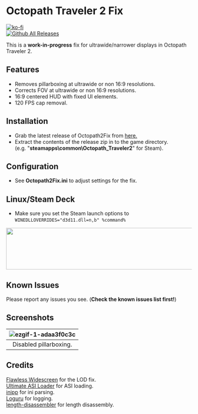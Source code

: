 # Octopath Traveler 2 Fix
[![ko-fi](https://ko-fi.com/img/githubbutton_sm.svg)](https://ko-fi.com/W7W01UAI9)</br>
[![Github All Releases](https://img.shields.io/github/downloads/Lyall/Octopath2Fix/total.svg)](https://github.com/Lyall/Octopath2Fix/releases)

This is a **work-in-progress** fix for ultrawide/narrower displays in Octopath Traveler 2.

## Features
- Removes pillarboxing at ultrawide or non 16:9 resolutions.
- Corrects FOV at ultrawide or non 16:9 resolutions.
- 16:9 centered HUD with fixed UI elements.
- 120 FPS cap removal.

## Installation
- Grab the latest release of Octopath2Fix from [here.](https://github.com/Lyall/Octopath2Fix/releases)
- Extract the contents of the release zip in to the game directory.<br />(e.g. "**steamapps\common\Octopath_Traveler2**" for Steam).

## Configuration
- See **Octopath2Fix.ini** to adjust settings for the fix.

## Linux/Steam Deck
- Make sure you set the Steam launch options to `WINEDLLOVERRIDES="d3d11.dll=n,b" %command%`
<img src="https://user-images.githubusercontent.com/695941/226513105-e2aedf8f-d596-4ffb-a121-ac020d9e867f.jpg" width="646" height="113" />

## Known Issues
Please report any issues you see. (**Check the known issues list first!**)

## Screenshots

| ![ezgif-1-adaa3f0c3c](https://user-images.githubusercontent.com/695941/226225010-073a0360-98bb-4e88-bfef-bcdf3f74abae.gif) |
|:--:|
| Disabled pillarboxing. |

## Credits
[Flawless Widescreen](https://www.flawlesswidescreen.org/) for the LOD fix.<br />
[Ultimate ASI Loader](https://github.com/ThirteenAG/Ultimate-ASI-Loader) for ASI loading. <br />
[inipp](https://github.com/mcmtroffaes/inipp) for ini parsing. <br />
[Loguru](https://github.com/emilk/loguru) for logging. <br />
[length-disassembler](https://github.com/Nomade040/length-disassembler) for length disassembly.
